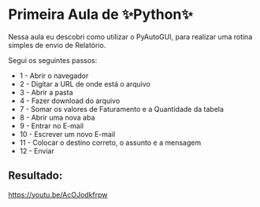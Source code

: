 # Primeira Aula de ✨Python✨

Nessa aula eu descobri como utilizar o PyAutoGUI, para realizar uma rotina simples de envio de Relatório.

Segui os seguintes passos:
- 1 - Abrir o navegador
- 2 - Digitar a URL de onde está o arquivo
- 3 - Abrir a pasta
- 4 - Fazer download do arquivo
- 7 - Somar os valores de Faturamento e a Quantidade da tabela
- 8 - Abrir uma nova aba
- 9 - Entrar no E-mail
- 10 - Escrever um novo E-mail
- 11 - Colocar o destino correto, o assunto e a mensagem
- 12 - Enviar

## Resultado:

https://youtu.be/AcOJodkfrpw
